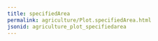 ```yaml
---
title: specifiedArea
permalink: agriculture/Plot.specifiedArea.html
jsonid: agriculture_plot_specifiedarea
---
```

